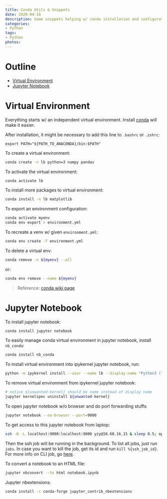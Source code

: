 ```yaml
---
title: Conda Utils & Snippets
date: 2020-04-18
description: Some snippets helping w/ conda installation and configuration.
categories:
- Python
tags:
- Python
photos:
---
```


# Outline<a name="outline"></a>

- [Virtual Environment](#venv)
- [Jupyter Notebook](#ipynb)

# Virtual Environment<a name="venv"></a>

Everything starts w/ an independent virtual environment. Install [conda](https://www.anaconda.com/distribution/) will make it easier.

After installation, it might be necessary to add this line to `.bashrc` or `.zshrc`:

```
export PATH="${PATH_TO_ANACONDA}/bin:$PATH"
```

To create a virtual environment:

```bash
conda create -n lb python=3 numpy pandas
```

To activate the virtual environment:

```bash
conda activate lb
```

To install more packages to virtual environment:

```bash
conda install -n lb matplotlib
```

To export an environment configuration:

```bash
conda activate myenv
conda env export > environment.yml
```

To recreate a venv w/ given `environment.yml`:

```bash
conda env create -f environment.yml
```

To delete a virtual env:

```bash
conda remove -n ${myenv} --all
```

or:

```bash
conda env remove --name ${myenv}
```

> Reference: [conda wiki page](https://docs.conda.io/projects/conda/en/latest/user-guide/tasks/manage-environments.html)

# Jupyter Notebook<a name="ipynb"></a>

To install jupyter notebook:

```bash
conda install jupyter notebook
```

To easily manage conda virtual environment in jupyter notebook, install `nb_conda`:

```bash
conda install nb_conda
```

To install virtual environment into ipykernel jupyter notebook, run:
    
```bash
python -m ipykernel install --user --name lb --display-name "Python3 (lb)"
```

To remove virtual environment from ipykernel jupyter notebook:

```bash
# notice ${unwanted-kernel} should be name instead of display name
jupyter kernelspec uninstall ${unwanted-kernel}
```

To open jupyter notebook w/o browser and do port forwarding stuffs:

```bash
jupyter notebook --no-browser --port=9000
```

To get access to this jupyter notebook from laptop:

```bash
ssh -N -L localhost:9000:localhost:9000 yzy@10.60.16.15 & sleep 0.5; open -a Safari http://localhost:9000
```

Then the ssh job will be running in the background. To list all jobs, just run `jobs`. In case you want to kill the job, get its id and run `kill %{ssh_job_id}`. For more info on CLI job, go [here](https://gist.github.com/CMCDragonkai/6084a504b6a7fee270670fc8f5887eb4).

To convert a notebook to an HTML file:

```bash
jupyter nbconvert --to html notebook.ipynb
```

Jupyter nbextensions:

```bash
conda install -c conda-forge jupyter_contrib_nbextensions
```